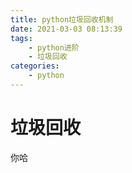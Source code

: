 ```yaml
---
title: python垃圾回收机制
date: 2021-03-03 08:13:39
tags:
    - python进阶
    - 垃圾回收
categories:
    - python
---
```


# 垃圾回收
你哈